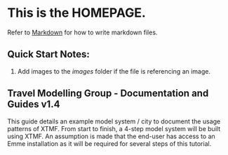 # This is the **HOMEPAGE**.
Refer to [Markdown](http://daringfireball.net/projects/markdown/) for how to write markdown files.
## Quick Start Notes:
1. Add images to the *images* folder if the file is referencing an image.



## Travel Modelling Group - Documentation and Guides v1.4
This guide details an example model system / city to document the usage patterns of XTMF. From start to finish,
a 4-step model system will be built using XTMF. An assumption is made that the end-user has access
to an Emme installation as it will be required for several steps of this tutorial.